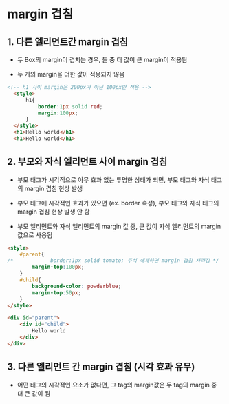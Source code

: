 # margin 겹침

## 1. 다른 엘리먼트간 margin 겹침

- 두 Box의 margin이 겹치는 경우, 둘 중 더 값이 큰 margin이 적용됨

- 두 개의 margin을 더한 값이 적용되지 않음

```html
<!-- h1 사이 margin은 200px가 아닌 100px만 적용 -->
  <style>
      h1{
          border:1px solid red;
          margin:100px;
      }
  </style>
  <h1>Hello world</h1>
  <h1>Hello world</h1>
```

## 2. 부모와 자식 엘리먼트 사이 margin 겹침

- 부모 태그가 시각적으로 아무 효과 없는 투명한 상태가 되면, 부모 태그와 자식 태그의 margin 겹침 현상 발생

- 부모 태그에 시각적인 효과가 있으면 (ex. border 속성), 부모 태그와 자식 태그의 margin 겹침 현상 발생 안 함

- 부모 엘리먼트와 자식 엘리먼트의 margin 값 중, 큰 값이 자식 엘리먼트의 margin 값으로 사용됨

```html
<style>
    #parent{
/*            border:1px solid tomato; 주석 해제하면 margin 겹침 사라짐 */ 
        margin-top:100px;
    }
    #child{
        background-color: powderblue;
        margin-top:50px;
    }
</style>

<div id="parent">
    <div id="child">
        Hello world
    </div>
</div>
```

## 3. 다른 엘리먼트 간 margin 겹침 (시각 효과 유무)

- 어떤 태그의 시각적인 요소가 없다면, 그 tag의 margin값은 두 tag의 margin 중 더 큰 값이 됨
